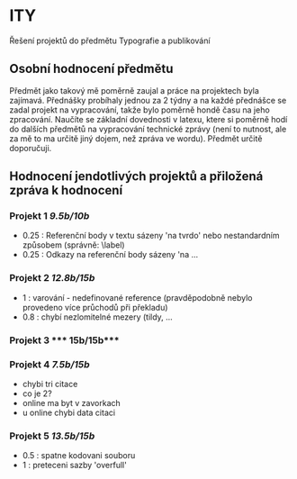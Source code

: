 # ITY
Řešení projektů do předmětu Typografie a publikování
## Osobní hodnocení předmětu
Předmět jako takový mě poměrně zaujal a práce na projektech byla zajímavá. Přednášky probíhaly jednou za 2 týdny a na každé přednášce se zadal projekt na vypracování, takže bylo poměrně hondě času na jeho zpracování.
Naučíte se základní dovednosti v latexu, ktere si poměrně hodí do dalších předmětů na vypracování technické zprávy (není to nutnost, ale za mě to ma určitě jiný dojem, než zpráva ve wordu). Předmět určitě doporučuji.

## Hodnocení jendotlivých projektů a přiložená zpráva k hodnocení

### Projekt 1 ***9.5b/10b***
- 0.25 : Referenční body v textu sázeny 'na tvrdo' nebo nestandardním způsobem (správně: \label)
- 0.25 : Odkazy na referenční body sázeny 'na ...

### Projekt 2 ***12.8b/15b***
- 1 : varování - nedefinované reference (pravděpodobně nebylo provedeno více průchodů při překladu)
- 0.8 : chybí nezlomitelné mezery (tildy, ...

### Projekt 3 ***	15b/15b***

### Projekt 4 ***7.5b/15b***
- chybi tri citace
- co je 2?
- online ma byt v zavorkach
- u online chybi data citaci
  
### Projekt 5 ***13.5b/15b***
- 0.5 : spatne kodovani souboru
- 1 : preteceni sazby 'overfull'

